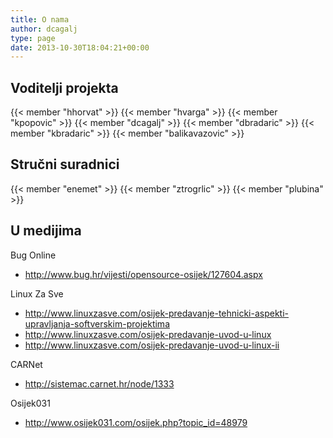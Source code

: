 ```yaml
---
title: O nama
author: dcagalj
type: page
date: 2013-10-30T18:04:21+00:00
---
```


## Voditelji projekta

{{< member "hhorvat" >}}
{{< member "hvarga" >}}
{{< member "kpopovic" >}}
{{< member "dcagalj" >}}
{{< member "dbradaric" >}}
{{< member "kbradaric" >}}
{{< member "balikavazovic" >}}

## Stručni suradnici

{{< member "enemet" >}}
{{< member "ztrogrlic" >}}
{{< member "plubina" >}}

## U medijima

Bug Online

- <http://www.bug.hr/vijesti/opensource-osijek/127604.aspx>

Linux Za Sve

- <http://www.linuxzasve.com/osijek-predavanje-tehnicki-aspekti-upravljanja-softverskim-projektima>
- <http://www.linuxzasve.com/osijek-predavanje-uvod-u-linux>
- <http://www.linuxzasve.com/osijek-predavanje-uvod-u-linux-ii>

CARNet

- <http://sistemac.carnet.hr/node/1333>

Osijek031

- <http://www.osijek031.com/osijek.php?topic_id=48979>